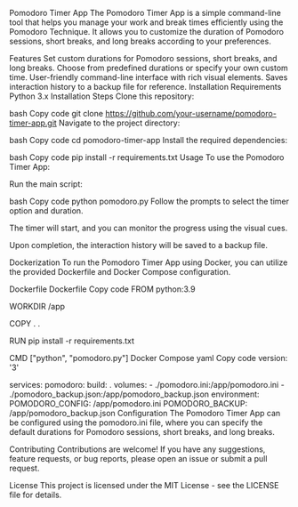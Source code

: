 Pomodoro Timer App
The Pomodoro Timer App is a simple command-line tool that helps you manage your work and break times efficiently using the Pomodoro Technique. It allows you to customize the duration of Pomodoro sessions, short breaks, and long breaks according to your preferences.

Features
Set custom durations for Pomodoro sessions, short breaks, and long breaks.
Choose from predefined durations or specify your own custom time.
User-friendly command-line interface with rich visual elements.
Saves interaction history to a backup file for reference.
Installation
Requirements
Python 3.x
Installation Steps
Clone this repository:

bash
Copy code
git clone https://github.com/your-username/pomodoro-timer-app.git
Navigate to the project directory:

bash
Copy code
cd pomodoro-timer-app
Install the required dependencies:

bash
Copy code
pip install -r requirements.txt
Usage
To use the Pomodoro Timer App:

Run the main script:

bash
Copy code
python pomodoro.py
Follow the prompts to select the timer option and duration.

The timer will start, and you can monitor the progress using the visual cues.

Upon completion, the interaction history will be saved to a backup file.

Dockerization
To run the Pomodoro Timer App using Docker, you can utilize the provided Dockerfile and Docker Compose configuration.

Dockerfile
Dockerfile
Copy code
FROM python:3.9

WORKDIR /app

COPY . .

RUN pip install -r requirements.txt

CMD ["python", "pomodoro.py"]
Docker Compose
yaml
Copy code
version: '3'

services:
  pomodoro:
    build: .
    volumes:
      - ./pomodoro.ini:/app/pomodoro.ini
      - ./pomodoro_backup.json:/app/pomodoro_backup.json
    environment:
      POMODORO_CONFIG: /app/pomodoro.ini
      POMODORO_BACKUP: /app/pomodoro_backup.json
Configuration
The Pomodoro Timer App can be configured using the pomodoro.ini file, where you can specify the default durations for Pomodoro sessions, short breaks, and long breaks.

Contributing
Contributions are welcome! If you have any suggestions, feature requests, or bug reports, please open an issue or submit a pull request.

License
This project is licensed under the MIT License - see the LICENSE file for details.